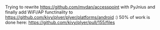 Trying to rewrite https://github.com/mvdan/accesspoint with PyJnius and finally add WiFi/AP functinality to https://github.com/kivy/plyer/plyer/platforms/android :)
50% of work is done here: https://github.com/kivy/plyer/pull/155/files

